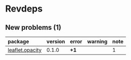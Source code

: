 # Revdeps

## New problems (1)

|package         |version |error  |warning |note |
|:---------------|:-------|:------|:-------|:----|
|[leaflet.opacity](problems.md#leafletopacity)|0.1.0   |__+1__ |        |1    |

